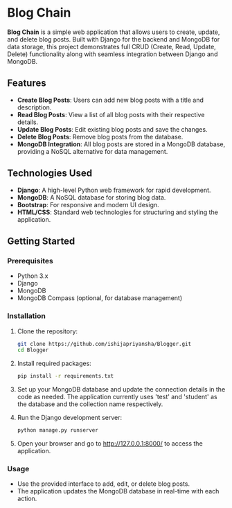 # Blog Chain

**Blog Chain** is a simple web application that allows users to create, update, and delete blog posts. Built with Django for the backend and MongoDB for data storage, this project demonstrates full CRUD (Create, Read, Update, Delete) functionality along with seamless integration between Django and MongoDB.

## Features

- **Create Blog Posts**: Users can add new blog posts with a title and description.
- **Read Blog Posts**: View a list of all blog posts with their respective details.
- **Update Blog Posts**: Edit existing blog posts and save the changes.
- **Delete Blog Posts**: Remove blog posts from the database.
- **MongoDB Integration**: All blog posts are stored in a MongoDB database, providing a NoSQL alternative for data management.

## Technologies Used

- **Django**: A high-level Python web framework for rapid development.
- **MongoDB**: A NoSQL database for storing blog data.
- **Bootstrap**: For responsive and modern UI design.
- **HTML/CSS**: Standard web technologies for structuring and styling the application.

## Getting Started

### Prerequisites

- Python 3.x
- Django
- MongoDB
- MongoDB Compass (optional, for database management)

### Installation

1. Clone the repository:
   ```bash
   git clone https://github.com/ishijapriyansha/Blogger.git
   cd Blogger

2. Install required packages:
   ```bash
   pip install -r requirements.txt

3. Set up your MongoDB database and update the connection details in the code as needed.
   The application currently uses 'test' and 'student' as the database and the collection name respectively.

4. Run the Django development server:
    ```bash
    python manage.py runserver

5. Open your browser and go to http://127.0.0.1:8000/ to access the application.


### Usage

- Use the provided interface to add, edit, or delete blog posts.
- The application updates the MongoDB database in real-time with each action.

